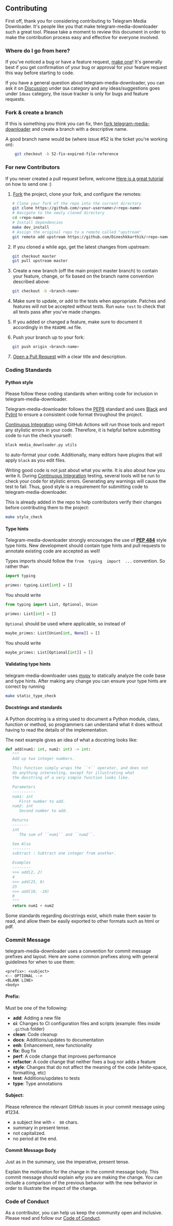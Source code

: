 ## Contributing

First off, thank you for considering contributing to Telegram Media Downloader. It's people like you that make telegram-media-downloader such a great tool.
Please take a moment to review this document in order to make the contribution process easy and effective for everyone involved.

### Where do I go from here?

If you've noticed a bug or have a feature request, [make one](https://github.com/Dineshkarthik/telegram_media_downloader/issues)! It's generally best if you get confirmation of your bug or approval for your feature request this way before starting to code.

If you have a general question about telegram-media-downloader, you can ask it on [Discussion](https://github.com/Dineshkarthik/telegram_media_downloader/discussions) under `Q&A`  category and any ideas/suggestions goes under `Ideas` category, the issue tracker is only for bugs and feature requests.

### Fork & create a branch

If this is something you think you can fix, then [fork telegram-media-downloader](https://help.github.com/articles/fork-a-repo) and create a branch with a descriptive name.

A good branch name would be (where issue #52 is the ticket you're working on):

```sh
	git checkout -b 52-fix-expired-file-reference
```

### For new Contributors

If you never created a pull request before, welcome [Here is a great tutorial](https://egghead.io/series/how-to-contribute-to-an-open-source-project-on-github) on how to send one :)

1. [Fork](http://help.github.com/fork-a-repo/) the project, clone your fork, and configure the remotes:
```sh
   # Clone your fork of the repo into the current directory
   git clone https://github.com/<your-username>/<repo-name>
   # Navigate to the newly cloned directory
   cd <repo-name>
   # Install dependencies
   make dev_install
   # Assign the original repo to a remote called "upstream"
   git remote add upstream https://github.com/Dineshkkarthik/<repo-name>
```

2. If you cloned a while ago, get the latest changes from upstream:
```sh
   git checkout master
   git pull upstream master
```

3. Create a new branch (off the main project master branch) to contain your feature, change, or fix based on the branch name convention described above:
```sh
   git checkout -b <branch-name>
```

4. Make sure to update, or add to the tests when appropriate. Patches and features will not be accepted without tests. Run `make test` to check that all tests pass after you've made changes.

5. If you added or changed a feature, make sure to document it accordingly in the `README.md` file.

6. Push your  branch up to your fork:
```sh
   git push origin <branch-name>
```

7. [Open a Pull Request](https://help.github.com/articles/using-pull-requests/) with a clear title and description.


### Coding Standards

#### Python style

Please follow these coding standards when writing code for inclusion in telegram-media-downloader.

Telegram-media-downloader  follows the [PEP8](https://www.python.org/dev/peps/pep-0008/) standard and uses [Black](https://black.readthedocs.io/en/stable/) and [Pylint](https://pylint.pycqa.org/en/latest/) to ensure a consistent code format throughout the project.

[Continuous Integration](https://github.com/Dineshkarthik/telegram_media_downloader/actions)  using GitHub Actions will run those tools and report any stylistic errors in your code. Therefore, it is helpful before submitting code to run the check yourself:
```sh
black media_downloader.py utils
```
to auto-format your code. Additionally, many editors have plugins that will apply  `black`  as you edit files.

Writing good code is not just about what you write. It is also about  _how_  you write it. During  [Continuous Integration](https://github.com/Dineshkarthik/telegram_media_downloader/actions)  testing, several tools will be run to check your code for stylistic errors. Generating any warnings will cause the test to fail. Thus, good style is a requirement for submitting code to telegram-media-downloader.

This is already added in the repo to help contributors verify their changes before contributing them to the project:
```sh
make style_check
```

#### Type hints

Telegram-media-downloader strongly encourages the use of  [**PEP 484**](https://www.python.org/dev/peps/pep-0484)  style type hints. New development should contain type hints and pull requests to annotate existing code are accepted as well!

Types imports should follow the  `from  typing  import  ...`  convention. So rather than
```py
import typing

primes: typing.List[int] = []
```
You should write
```py
from typing import List, Optional, Union

primes: List[int] = []
```

`Optional`  should be used where applicable, so instead of
```py
maybe_primes: List[Union[int, None]] = []
```
You should write
```py
maybe_primes: List[Optional[int]] = []
```

#### Validating type hints

telegram-media-downloader uses  [mypy](http://mypy-lang.org/)  to statically analyze the code base and type hints. After making any change you can ensure your type hints are correct by running
```sh
make static_type_check
```

#### Docstrings and standards

A Python docstring is a string used to document a Python module, class, function or method, so programmers can understand what it does without having to read the details of the implementation.

The next example gives an idea of what a docstring looks like:
```py
def add(num1: int, num2: int) -> int:
   """
   Add up two integer numbers.

   This function simply wraps the ``+`` operator, and does not
   do anything interesting, except for illustrating what
   the docstring of a very simple function looks like.

   Parameters
   ----------
   num1: int
      First number to add.
   num2: int
      Second number to add.

   Returns
   -------
   int
      The sum of ``num1`` and ``num2``.

   See Also
   --------
   subtract : Subtract one integer from another.

   Examples
   --------
   >>> add(2, 2)
   4
   >>> add(25, 0)
   25
   >>> add(10, -10)
   0
   """
   return num1 + num2
```
Some standards regarding docstrings exist, which make them easier to read, and allow them be easily exported to other formats such as html or pdf.

### Commit Message

telegram-media-downloader uses a convention for commit message prefixes and layout. Here are some common prefixes along with general guidelines for when to use them:
```
<prefix>: <subject>
<-- OPTIONAL -->
<BLANK LINE>
<body>
```

#### Prefix:

Must be one of the following:
-  **add**: Adding a new file
-  **ci**: Changes to CI configuration files and scripts (example: files inside `.github` folder)
-  **clean**: Code cleanup
-  **docs**: Additions/updates to documentation
-  **enh**: Enhancement, new functionality
-  **fix**: Bug fix
-  **perf**: A code change that improves performance
-  **refactor**: A code change that neither fixes a bug nor adds a feature
-  **style**: Changes that do not affect the meaning of the code (white-space, formatting, etc)
-  **test**: Additions/updates to tests
-  **type**: Type annotations
    
#### Subject:

Please reference the relevant GitHub issues in your commit message using  #1234. 
-  a subject line with  `<  80`  chars.
-  summary in present tense.
-  not capitalized.
-  no period at the end.

#### Commit Message Body

Just as in the summary, use the imperative, present tense.

Explain the motivation for the change in the commit message body. This commit message should explain  _why_  you are making the change. You can include a comparison of the previous behavior with the new behavior in order to illustrate the impact of the change.

### Code of Conduct

As a contributor, you can help us keep the  community open and inclusive. Please read and follow our  [Code of Conduct](https://github.com/Dineshkarthik/telegram_media_downloader/blob/master/CODE_OF_CONDUCT.md).